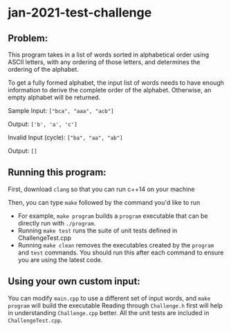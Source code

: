 # jan-2021-test-challenge

## Problem:
This program takes in a list of words sorted in alphabetical order using ASCII letters, with any ordering of those letters, and determines the ordering of the alphabet.

To get a fully formed alphabet, the input list of words needs to have enough information to derive the complete order of the alphabet. Otherwise, an empty alphabet will be returned.

Sample Input:
`["bca", "aaa", "acb"]`

Output:
`['b', 'a', 'c']`

Invalid Input (cycle):
`["ba", "aa", "ab"]`

Output:
`[]`

## Running this program:
First, download `clang` so that you can run c++14 on your machine

Then, you can type `make` followed by the command you'd like to run
* For example, `make program` builds a `program` executable that can be directly run with `./program`.
* Running `make test` runs the suite of unit tests defined in ChallengeTest.cpp
* Running `make clean` removes the executables created by the `program` and `test` commands. You should run this after each command to ensure you are using the latest code.

## Using your own custom input:
You can modify `main.cpp` to use a different set of input words, and `make program` will build the executable
Reading through `Challenge.h` first will help in understanding `Challenge.cpp` better.
All the unit tests are included in `ChallengeTest.cpp`.
